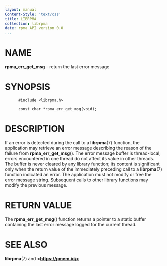 ```yaml
---
layout: manual
Content-Style: 'text/css'
title: LIBRPMA
collection: librpma
date: rpma API version 0.0
...
```


[comment]: <> (SPDX-License-Identifier: BSD-3-Clause)
[comment]: <> (Copyright 2020, Intel Corporation)

NAME
====

**rpma\_err\_get\_msg** - return the last error message

SYNOPSIS
========

          #include <librpma.h>

          const char *rpma_err_get_msg(void);

DESCRIPTION
===========

If an error is detected during the call to a **librpma**(7) function,
the application may retrieve an error message describing the reason of
the failure from **rpma\_err\_get\_msg**(). The error message buffer is
thread-local; errors encountered in one thread do not affect its value
in other threads. The buffer is never cleared by any library function;
its content is significant only when the return value of the immediately
preceding call to a **librpma**(7) function indicated an error. The
application must not modify or free the error message string. Subsequent
calls to other library functions may modify the previous message.

RETURN VALUE
============

The **rpma\_err\_get\_msg**() function returns a pointer to a static
buffer containing the last error message logged for the current thread.

SEE ALSO
========

**librpma**(7) and **\<https://pmem.io\>**
